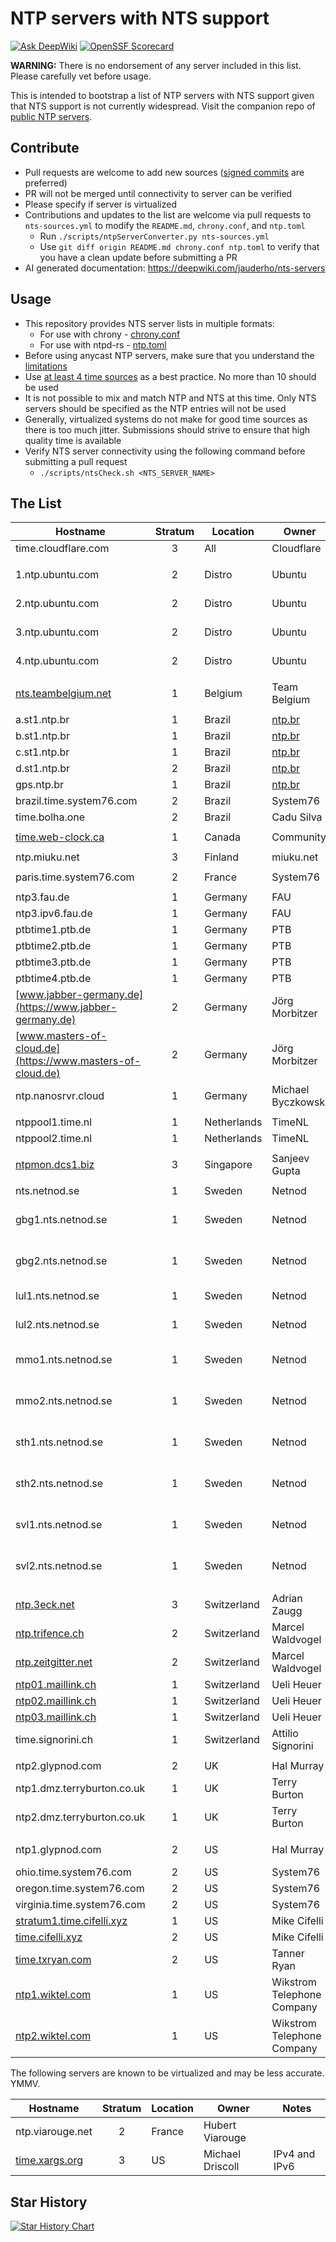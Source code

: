 # NTP servers with NTS support

[![Ask DeepWiki](https://deepwiki.com/badge.svg)](https://deepwiki.com/jauderho/nts-servers)
[![OpenSSF Scorecard](https://api.securityscorecards.dev/projects/github.com/jauderho/nts-servers/badge)](https://securityscorecards.dev/viewer/?uri=github.com/jauderho/nts-servers) 

**WARNING:** There is no endorsement of any server included in this list. Please carefully vet before usage.

This is intended to bootstrap a list of NTP servers with NTS support given that NTS support is not currently widespread. Visit the companion repo of [public NTP servers](https://github.com/jauderho/public-ntp-servers).

## Contribute
- Pull requests are welcome to add new sources ([signed commits](https://docs.github.com/en/authentication/managing-commit-signature-verification/signing-commits) are preferred)
- PR will not be merged until connectivity to server can be verified
- Please specify if server is virtualized
- Contributions and updates to the list are welcome via pull requests to `nts-sources.yml` to modify the `README.md`, `chrony.conf`, and `ntp.toml`
  - Run `./scripts/ntpServerConverter.py nts-sources.yml`
  - Use `git diff origin README.md chrony.conf ntp.toml` to verify that you have a clean update before submitting a PR
- AI generated documentation: https://deepwiki.com/jauderho/nts-servers

## Usage
- This repository provides NTS server lists in multiple formats:
  - For use with chrony - [chrony.conf](chrony.conf)
  - For use with ntpd-rs - [ntp.toml](ntp.toml)
- Before using anycast NTP servers, make sure that you understand the [limitations](https://www.rfc-editor.org/rfc/rfc8633.html#page-17)
- Use [at least 4 time sources](https://support.ntp.org/Support/SelectingOffsiteNTPServers#Upstream_Time_Server_Quantity) as a best practice. No more than 10 should be used
- It is not possible to mix and match NTP and NTS at this time. Only NTS servers should be specified as the NTP entries will not be used
- Generally, virtualized systems do not make for good time sources as there is too much jitter. Submissions should strive to ensure that high quality time is available
- Verify NTS server connectivity using the following command before submitting a pull request
  - `./scripts/ntsCheck.sh <NTS_SERVER_NAME>` 

## The List
|Hostname|Stratum|Location|Owner|Notes|
|---|:---:|---|---|---|
|time.cloudflare.com|3|All|Cloudflare|Anycast|
||
|1.ntp.ubuntu.com|2|Distro|Ubuntu|Distro use only|
|2.ntp.ubuntu.com|2|Distro|Ubuntu|Distro use only|
|3.ntp.ubuntu.com|2|Distro|Ubuntu|Distro use only|
|4.ntp.ubuntu.com|2|Distro|Ubuntu|Distro use only|
||
|[nts.teambelgium.net](https://ntp.teambelgium.net)|1|Belgium|Team Belgium||
||
|a.st1.ntp.br|1|Brazil|[ntp.br](https://ntp.br)||
|b.st1.ntp.br|1|Brazil|[ntp.br](https://ntp.br)||
|c.st1.ntp.br|1|Brazil|[ntp.br](https://ntp.br)||
|d.st1.ntp.br|2|Brazil|[ntp.br](https://ntp.br)||
|gps.ntp.br|1|Brazil|[ntp.br](https://ntp.br)||
|brazil.time.system76.com|2|Brazil|System76||
|time.bolha.one|2|Brazil|Cadu Silva||
||
|[time.web-clock.ca](https://time.web-clock.ca)|1|Canada|Community||
||
|ntp.miuku.net|3|Finland|miuku.net||
||
|paris.time.system76.com|2|France|System76||
||
|ntp3.fau.de|1|Germany|FAU||
|ntp3.ipv6.fau.de|1|Germany|FAU|IPv6 only|
|ptbtime1.ptb.de|1|Germany|PTB||
|ptbtime2.ptb.de|1|Germany|PTB||
|ptbtime3.ptb.de|1|Germany|PTB||
|ptbtime4.ptb.de|1|Germany|PTB||
|[www.jabber-germany.de](https://www.jabber-germany.de)|2|Germany|Jörg Morbitzer||
|[www.masters-of-cloud.de](https://www.masters-of-cloud.de)|2|Germany|Jörg Morbitzer||
|ntp.nanosrvr.cloud|1|Germany|Michael Byczkowski|IPv4 and IPv6|
||
|ntppool1.time.nl|1|Netherlands|TimeNL||
|ntppool2.time.nl|1|Netherlands|TimeNL||
||
|[ntpmon.dcs1.biz](https://ntpmon.dcs1.biz)|3|Singapore|Sanjeev Gupta||
||
|nts.netnod.se|1|Sweden|Netnod|Anycast|
|gbg1.nts.netnod.se|1|Sweden|Netnod|For users near Göteborg|
|gbg2.nts.netnod.se|1|Sweden|Netnod|For users near Göteborg|
|lul1.nts.netnod.se|1|Sweden|Netnod|For users near Luleå|
|lul2.nts.netnod.se|1|Sweden|Netnod|For users near Luleå|
|mmo1.nts.netnod.se|1|Sweden|Netnod|For users near Malmö|
|mmo2.nts.netnod.se|1|Sweden|Netnod|For users near Malmö|
|sth1.nts.netnod.se|1|Sweden|Netnod|For users near Stockholm|
|sth2.nts.netnod.se|1|Sweden|Netnod|For users near Stockholm|
|svl1.nts.netnod.se|1|Sweden|Netnod|For users near Sundsvall|
|svl2.nts.netnod.se|1|Sweden|Netnod|For users near Sundsvall|
||
|[ntp.3eck.net](https://ntp.3eck.net)|3|Switzerland|Adrian Zaugg||
|[ntp.trifence.ch](https://ntp.trifence.ch)|2|Switzerland|Marcel Waldvogel||
|[ntp.zeitgitter.net](https://ntp.zeitgitter.net)|2|Switzerland|Marcel Waldvogel||
|[ntp01.maillink.ch](https://ntp01.maillink.ch)|1|Switzerland|Ueli Heuer||
|[ntp02.maillink.ch](https://ntp02.maillink.ch)|1|Switzerland|Ueli Heuer||
|[ntp03.maillink.ch](https://ntp03.maillink.ch)|1|Switzerland|Ueli Heuer||
|time.signorini.ch|1|Switzerland|Attilio Signorini||
||
|ntp2.glypnod.com|2|UK|Hal Murray|London|
|ntp1.dmz.terryburton.co.uk|1|UK|Terry Burton|IPv4 and IPv6|
|ntp2.dmz.terryburton.co.uk|1|UK|Terry Burton|IPv4 and IPv6|
||
|ntp1.glypnod.com|2|US|Hal Murray|San Francisco|
|ohio.time.system76.com|2|US|System76||
|oregon.time.system76.com|2|US|System76||
|virginia.time.system76.com|2|US|System76||
|[stratum1.time.cifelli.xyz](https://stratum1.time.cifelli.xyz)|1|US|Mike Cifelli||
|[time.cifelli.xyz](https://time.cifelli.xyz)|2|US|Mike Cifelli||
|[time.txryan.com](https://time.txryan.com)|2|US|Tanner Ryan||
|[ntp1.wiktel.com](https://ntp1.wiktel.com)|1|US|Wikstrom Telephone Company|IPv4 and IPv6|
|[ntp2.wiktel.com](https://ntp2.wiktel.com)|1|US|Wikstrom Telephone Company|IPv4 and IPv6|

The following servers are known to be virtualized and may be less accurate. YMMV.

|Hostname|Stratum|Location|Owner|Notes|
|---|:---:|---|---|---|
|ntp.viarouge.net|2|France|Hubert Viarouge||
|[time.xargs.org](https://time.xargs.org)|3|US|Michael Driscoll|IPv4 and IPv6|

## Star History
<a href="https://star-history.com/#jauderho/nts-servers&Timeline">
  <picture>
    <source media="(prefers-color-scheme: dark)" srcset="https://api.star-history.com/svg?repos=jauderho/nts-servers&type=Date&theme=dark" />
    <source media="(prefers-color-scheme: light)" srcset="https://api.star-history.com/svg?repos=jauderho/nts-servers&type=Date" />
    <img alt="Star History Chart" src="https://api.star-history.com/svg?repos=jauderho/nts-servers&type=Date" />
  </picture>
</a>
